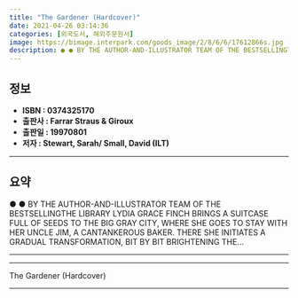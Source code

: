 ```yaml
---
title: "The Gardener (Hardcover)"
date: 2021-04-26 03:14:36
categories: [외국도서, 해외주문원서]
image: https://bimage.interpark.com/goods_image/2/8/6/6/17612866s.jpg
description: ● ● BY THE AUTHOR-AND-ILLUSTRATOR TEAM OF THE BESTSELLINGTHE LIBRARY LYDIA GRACE FINCH BRINGS A SUITCASE FULL OF SEEDS TO THE BIG GRAY CITY, WHERE SHE GOES TO
---
```


## **정보**

- **ISBN : 0374325170**
- **출판사 : Farrar Straus & Giroux**
- **출판일 : 19970801**
- **저자 : Stewart, Sarah/ Small, David (ILT)**

------



## **요약**

●  ●  BY THE AUTHOR-AND-ILLUSTRATOR TEAM OF THE BESTSELLINGTHE LIBRARY LYDIA GRACE FINCH BRINGS A SUITCASE FULL OF SEEDS TO THE BIG GRAY CITY, WHERE SHE GOES TO STAY WITH HER UNCLE JIM, A CANTANKEROUS BAKER. THERE SHE INITIATES A GRADUAL TRANSFORMATION, BIT BY BIT BRIGHTENING THE... 

------



------


The Gardener (Hardcover) 

------


